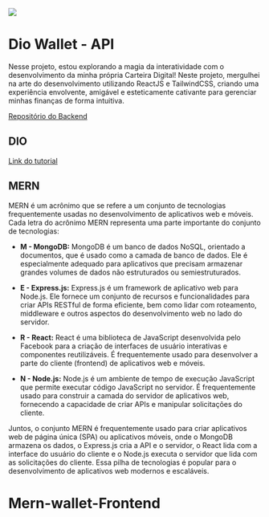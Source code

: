 ![](/diowallet-api/mern.jpeg)

# Dio Wallet - API
Nesse projeto, estou explorando a magia da interatividade com o desenvolvimento da minha própria Carteira Digital! Neste projeto, mergulhei na arte do desenvolvimento utilizando ReactJS e TailwindCSS, criando uma experiência envolvente, amigável e esteticamente cativante para gerenciar minhas finanças de forma intuitiva.

[Repositório do Backend](https://github.com/karlaoshikawa/Mern-wallet)

## DIO
[Link do tutorial](https://web.dio.me/lab/a-arte-por-tras-de-uma-carteiras-digital-interativa-com-reactjs-e-tailwindcss/learning/8406e982-5fee-4139-939a-b874a1aab284)


## MERN

MERN é um acrônimo que se refere a um conjunto de tecnologias frequentemente usadas no desenvolvimento de aplicativos web e móveis. Cada letra do acrônimo MERN representa uma parte importante do conjunto de tecnologias:

- **M - MongoDB:** MongoDB é um banco de dados NoSQL, orientado a documentos, que é usado como a camada de banco de dados. Ele é especialmente adequado para aplicativos que precisam armazenar grandes volumes de dados não estruturados ou semiestruturados.

- **E - Express.js:** Express.js é um framework de aplicativo web para Node.js. Ele fornece um conjunto de recursos e funcionalidades para criar APIs RESTful de forma eficiente, bem como lidar com roteamento, middleware e outros aspectos do desenvolvimento web no lado do servidor.

- **R - React:** React é uma biblioteca de JavaScript desenvolvida pelo Facebook para a criação de interfaces de usuário interativas e componentes reutilizáveis. É frequentemente usado para desenvolver a parte do cliente (frontend) de aplicativos web e móveis.

- **N - Node.js:** Node.js é um ambiente de tempo de execução JavaScript que permite executar código JavaScript no servidor. É frequentemente usado para construir a camada do servidor de aplicativos web, fornecendo a capacidade de criar APIs e manipular solicitações do cliente.

Juntos, o conjunto MERN é frequentemente usado para criar aplicativos web de página única (SPA) ou aplicativos móveis, onde o MongoDB armazena os dados, o Express.js cria a API e o servidor, o React lida com a interface do usuário do cliente e o Node.js executa o servidor que lida com as solicitações do cliente. Essa pilha de tecnologias é popular para o desenvolvimento de aplicativos web modernos e escaláveis.

# Mern-wallet-Frontend

